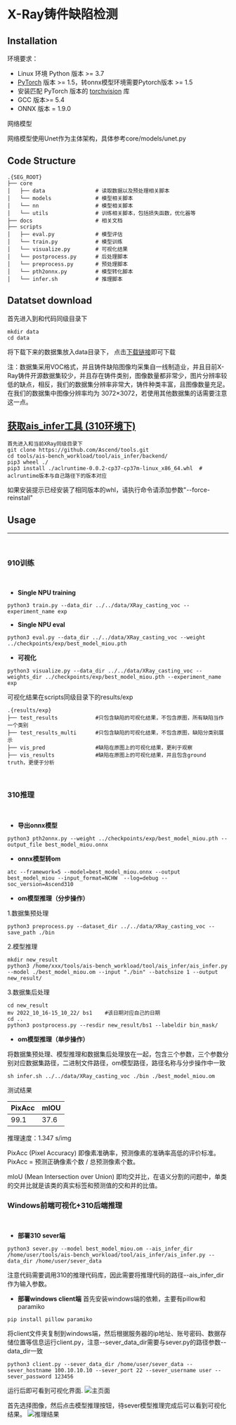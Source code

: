 # X-Ray铸件缺陷检测


## Installation


环境要求：
* Linux 环境 Python 版本 >= 3.7
* [PyTorch](https://pytorch.org/get-started/locally/) 版本 >= 1.5，转onnx模型环境需要Pytorch版本 >= 1.5
* 安装匹配 PyTorch 版本的 [torchvision](https://github.com/pytorch/vision/) 库
* GCC 版本>= 5.4
* ONNX 版本 = 1.9.0

网络模型

网络模型使用Unet作为主体架构，具体参考core/models/unet.py

## Code Structure
```
.{SEG_ROOT}
├── core 
│   ├── data                # 读取数据以及预处理相关脚本
│   └── models              # 模型相关脚本
│   └── nn                  # 模型相关脚本
│   └── utils               # 训练相关脚本，包括损失函数，优化器等
├── docs                    # 相关文档
├── scripts
│   ├── eval.py             # 模型评估
│   └── train.py            # 模型训练
│   └── visualize.py        # 可视化结果
│   └── postprocess.py      # 后处理脚本
│   └── preprocess.py       # 预处理脚本
│   └── pth2onnx.py         # 模型转化脚本
│   └── infer.sh            # 推理脚本
```


## Datatset download
首先进入到和代码同级目录下
```
mkdir data
cd data
```
将下载下来的数据集放入data目录下，
点击[下载链接](https://pan.baidu.com/s/1QoLQkn7ZmHjgj6Ts92d52g?pwd=mnfg)即可下载

注：数据集采用VOC格式，并且铸件缺陷图像均采集自一线制造业，并且目前X-Ray铸件开源数据集较少，并且存在铸件类别，图像数量都非常少，图片分辨率较低的缺点，相反，我们的数据集分辨率非常大，铸件种类丰富，且图像数量充足。在我们的数据集中图像分辨率均为 3072×3072，若使用其他数据集的话需要注意这一点。

## [获取ais_infer工具 (310环境下)](https://github.com/Ascend/tools/tree/master/ais-bench_workload)
```
首先进入和当前XRay同级目录下
git clone https://github.com/Ascend/tools.git
cd tools/ais-bench_workload/tool/ais_infer/backend/
pip3 wheel ./
pip3 install ./aclruntime-0.0.2-cp37-cp37m-linux_x86_64.whl  # aclruntime版本与自己路径下的版本对应
```
如果安装提示已经安装了相同版本的whl，请执行命令请添加参数"--force-reinstall"

## Usage
-----------------
<br/>

### 910训练
<br/>

- **Single NPU training**
```
python3 train.py --data_dir ../../data/XRay_casting_voc --experiment_name exp
```

- **Single NPU eval**
```
python3 eval.py --data_dir ../../data/XRay_casting_voc --weight ../checkpoints/exp/best_model_miou.pth
```

- **可视化**
```
python3 visualize.py --data_dir ../../data/XRay_casting_voc --weights_dir ../checkpoints/exp/best_model_miou.pth --experiment_name exp
```
可视化结果在scripts同级目录下的results/exp
```
.{results/exp}
├── test_results            #只包含缺陷的可视化结果，不包含原图，所有缺陷当作一个类别
├── test_results_multi      #只包含缺陷的可视化结果，不包含原图，缺陷分类别展示
├── vis_pred                #缺陷在原图上的可视化结果，更利于观察
├── vis_results             #缺陷在原图上的可视化结果，并且包含ground truth，更便于分析
```
<br/>

### 310推理

<br/>


- **导出onnx模型**
```
python3 pth2onnx.py --weight ../checkpoints/exp/best_model_miou.pth --output_file best_model_miou.onnx
```

- **onnx模型转om**
```
atc --framework=5 --model=best_model_miou.onnx --output best_model_miou --input_format=NCHW  --log=debug --soc_version=Ascend310
```
- **om模型推理（分步操作）**

1.数据集预处理
```
python3 preprocess.py --dataset_dir ../../data/XRay_casting_voc --save_path ./bin
```

2.模型推理

```
mkdir new_result
python3 /home/xxx/tools/ais-bench_workload/tool/ais_infer/ais_infer.py --model ./best_model_miou.om --input "./bin" --batchsize 1 --output new_result/
```

3.数据集后处理
```
cd new_result
mv 2022_10_16-15_10_22/ bs1    #该日期对应自己的日期
cd ..
python3 postprocess.py --resdir new_result/bs1 --labeldir bin_mask/
```
- **om模型推理（单步操作）**

将数据集预处理、模型推理和数据集后处理放在一起，包含三个参数，三个参数分别对应数据集路径，二进制文件路径，om模型路径，路径名称与分步操作中一致
```
sh infer.sh ../../data/XRay_casting_voc ./bin ./best_model_miou.om
```

测试结果

| PixAcc      | mIOU   |
|-------------|--------|
|   99.1      | 37.6   |

推理速度：1.347 s/img

PixAcc (Pixel Accuracy) 即像素准确率，预测像素的准确率高低的评价标准。PixAcc = 预测正确像素个数 / 总预测像素个数。

mIoU (Mean Intersection over Union) 即均交并比，在语义分割的问题中，单类的交并比就是该类的真实标签和预测值的交和并的比值。


### Windows前端可视化+310后端推理

<br/>

- **部署310 sever端**
```
python3 sever.py --model best_model_miou.om --ais_infer_dir /home/user/tools/ais-bench_workload/tool/ais_infer/ais_infer.py --data_dir /home/user/sever_data
```

注意代码需要调用310的推理代码库，因此需要将推理代码的路径--ais_infer_dir作为输入参数。  

- **部署windows client端**
首先安装windows端的依赖，主要有pillow和paramiko
```
pip install pillow paramiko
```

将client文件夹复制到windows端，然后根据服务器的ip地址、账号密码、数据存储位置等信息运行client.py，注意--sever_data_dir需要与sever.py的路径参数--data_dir一致

```
python3 client.py --sever_data_dir /home/user/sever_data --sever_hostname 100.10.10.10 --sever_port 22 --sever_username user --sever_password 123456
```

运行后即可看到可视化界面.
![主页面](images/main_window.png)

首先选择图像，然后点击模型推理按钮，待sever模型推理完成后可以看到可视化结果。
![推理结果](images/inference_result.png)